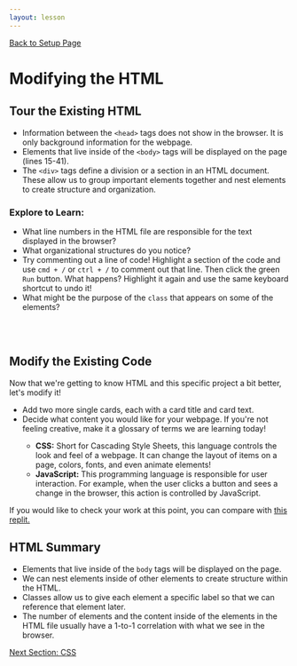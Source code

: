 ```yaml
---
layout: lesson
---
```


<a href="../">Back to Setup Page</a>

# Modifying the HTML

## Tour the Existing HTML

- Information between the `<head>` tags does not show in the browser. It is only background information for the webpage.
- Elements that live inside of the `<body>` tags will be displayed on the page (lines 15-41).
- The `<div>` tags define a division or a section in an HTML document. These allow us to group important elements together and nest elements to create structure and organization.

### Explore to Learn:

- What line numbers in the HTML file are responsible for the text displayed in the browser?
- What organizational structures do you notice?
- Try commenting out a line of code! Highlight a section of the code and use `cmd + /` or `ctrl + /` to comment out that line. Then click the green `Run` button. What happens? Highlight it again and use the same keyboard shortcut to undo it!
- What might be the purpose of the `class` that appears on some of the elements?
<br>
<br>

<div class="try-it-new">
  <h2>Modify the Existing Code</h2>
  <p>Now that we're getting to know HTML and this specific project a bit better, let's modify it!</p>
  <ul>
    <li>Add two more single cards, each with a card title and card text.</li>
    <li>Decide what content you would like for your webpage. If you're not feeling creative, make it a glossary of terms we are learning today!</li>
    <ul>
      <li><strong>CSS:</strong> Short for Cascading Style Sheets, this language controls the look and feel of a webpage. It can change the layout of items on a page, colors, fonts, and even animate elements!</li>
      <li><strong>JavaScript:</strong> This programming language is responsible for user interaction. For example, when the user clicks a button and sees a change in the browser, this action is controlled by JavaScript.</li>
    </ul>
  </ul>

  <p>If you would like to check your work at this point, you can compare with <a target="blank" href="https://replit.com/@turingschool/js-newbies-checkpoint-1#index.html">this replit.</a></p>
</div>

## HTML Summary

- Elements that live inside of the `body` tags will be displayed on the page.
- We can nest elements inside of other elements to create structure within the HTML.
- Classes allow us to give each element a specific label so that we can reference that element later.
- The number of elements and the content inside of the elements in the HTML file usually have a 1-to-1 correlation with what we see in the browser.

<a href="../css">Next Section: CSS</a>
